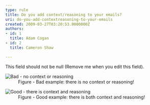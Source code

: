 ```yaml
---
type: rule
title: Do you add context/reasoning to your emails?
uri: do-you-add-contextreasoning-to-your-emails
created: 2009-03-27T03:20:53.0000000Z
authors:
- id: 1
  title: Adam Cogan
- id: 2
  title: Cameron Shaw

---
```


 This field should not be null (Remove me when you edit this field). 

<dl class="badImage"><dt><img style="border-right&#58;0px solid;border-top&#58;0px solid;border-left&#58;0px solid;border-bottom&#58;0px solid;" alt="Bad - no context or reasoning" src="/Standards/Communication/RulesToBetterEmail/PublishingImages/BadContextReasoning.GIF" border="0"> 
<dd>Figure - Bad example&#58; there is no context or reasoning! </dd></dl><dl class="goodImage"><dt><img style="border-right&#58;0px solid;border-top&#58;0px solid;border-left&#58;0px solid;border-bottom&#58;0px solid;" alt="Good - there is context and reasoning" src="/Standards/Communication/RulesToBetterEmail/PublishingImages/GoodContextReasoning.jpg" border="0"> 
<dd>Figure - Good example&#58; there is both context and reasoning! </dd></dl>
